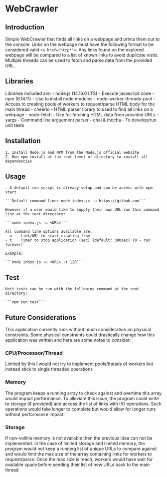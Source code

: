 # WebCrawler

## Introduction
Simple WebCrawler that finds all links on a webpage and prints them out to the console.
Links on the webpage must have the following format to be considered valid ```<a href="http*">```.
Any links found on the explored webpage will be compared to a list of known links to avoid duplicate visits.
Multiple threads can be used to fetch and parse data from the provided URL.

## Libraries
Libraries included are:
    - node.js (14.16.0 LTS) - Execute javascript code
    - npm (6.14.11) - Use to install node modules
    - node-worker-threads-pool - Access to creating pools of workers to request/parse HTML body for the main thread
    - cheerio - HTML parser library to used to find all links on a webpage
    - node-fetch - Use for fetching HTML data from provided URLs
    - yargs - Command line arguement parser
    - chai & mocha - To develop/run unit tests

## Installation
    1. Install Node.js and NPM from the Node.js official website
    2. Run npm install at the root level of directory to install all dependencies

## Usage
    - A default run script is already setup and can be access with npm start

    ```Default command line: node index.js -u https://github.com```

    However if a user would like to supply their own URL run this command line at the root directory:

    ```node index.js -u <URL>```

    All command line options available are:
    - u    Link/URL to start crawling from
    - t    Timer to stop application (sec) (default: 300sec) (0 - run forever)
    
    Example:

    ```node index.js -u <URL> -t 120```

## Test
    Unit tests can be run with the following command at the root directory:

    ```npm run test```

## Future Considerations
This application currently runs without much consideration on physical constraints. Some physical constraints
could drastically change how this application was written and here are some notes to consider:

### CPU/Processor/Thread
Limited by this I would not try to implement pools/theads of workers but instead 
stick to single threaded operations

### Memory 
The program keeps a running array to check against and overtime this array would
impact performance. To alleviate this issue, the program could write to storage (if provided) and access
the list of links with I/O operations. Such operations would take longer to complete but would 
allow for longer runs without performance impact.
    
### Storage
If non-volitile memory is not available then the previous idea can not be implemented. In
the case of limited storage and limited memory, the program would not keep a running list of unique URLs to 
compare against and would limit the max size of the array containing links for workers to request/parse. Once
the max size is reach, workers would have wait for available space before sending their list of new URLs back 
to the main thread